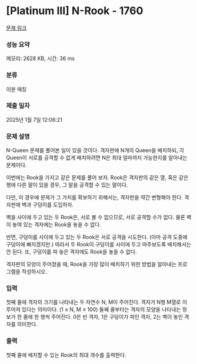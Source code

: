 # [Platinum III] N-Rook - 1760 

[문제 링크](https://www.acmicpc.net/problem/1760) 

### 성능 요약

메모리: 2628 KB, 시간: 36 ms

### 분류

이분 매칭

### 제출 일자

2025년 1월 7일 12:06:21

### 문제 설명

<p>N-Queen 문제를 풀어본 일이 있을 것이다. 격자판에 N개의 Queen을 배치하되, 각 Queen이 서로를 공격할 수 없게 배치하려면 N은 최대 얼마까지 가능한지를 알아내는 문제이다.</p>

<p>이번에는 Rook을 가지고 같은 문제를 풀어 보자. Rook은 격자판의 같은 열, 혹은 같은 행에 다른 말이 있을 경우, 그 말을 공격할 수 있는 말이다.</p>

<p>다만, 이 경우에 문제가 그 가치를 확보하기 위해서는, 격자판을 약간 변형해야 한다. 격자판에 벽과 구덩이를 도입하자.</p>

<p>벽을 사이에 두고 있는 두 Rook은, 서로 볼 수 없으므로, 서로 공격할 수가 없다. 물론 벽이 놓여 있는 격자에는 Rook을 놓을 수 없다.</p>

<p>반면, 구덩이를 사이에 두고 있는 두 Rook은 서로 공격을 시도한다. (아마 공격 도중에 구덩이에 빠지겠지만.) 따라서 두 Rook이 구덩이를 사이에 두고 마주보도록 배치해서는 안 된다. 또, 구덩이를 파 놓은 격자에도 Rook을 놓을 수 없다.</p>

<p>격자판의 모양이 주어졌을 때, Rook을 가장 많이 배치하기 위한 방법을 알아내는 프로그램을 작성하시오.</p>

### 입력 

 <p>첫째 줄에 격자의 크기를 나타내는 두 자연수 N, M이 주어진다. 격자가 N행 M열로 이루어져 있다는 의미이다. (1 ≤ N, M ≤ 100) 둘째 줄부터는 격자의 모양을 나타내는 정보가 한 줄에 한 행씩 주어진다. 0은 빈 격자, 1은 구덩이가 파인 격자, 2는 벽이 놓인 격자를 의미한다.</p>

### 출력 

 <p>첫째 줄에 배치할 수 있는 Rook의 최대 개수를 출력한다.</p>


